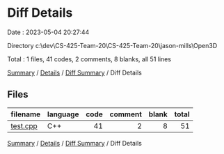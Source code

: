 # Diff Details

Date : 2023-05-04 20:27:44

Directory c:\\dev\\CS-425-Team-20\\CS-425-Team-20\\jason-mills\\Open3D

Total : 1 files,  41 codes, 2 comments, 8 blanks, all 51 lines

[Summary](results.md) / [Details](details.md) / [Diff Summary](diff.md) / Diff Details

## Files
| filename | language | code | comment | blank | total |
| :--- | :--- | ---: | ---: | ---: | ---: |
| [test.cpp](/test.cpp) | C++ | 41 | 2 | 8 | 51 |

[Summary](results.md) / [Details](details.md) / [Diff Summary](diff.md) / Diff Details